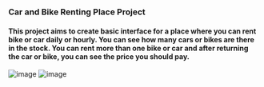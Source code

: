 ### Car and Bike Renting Place Project
#### This project aims to create basic interface for a place where you can rent bike or car daily or hourly. You can see how many cars or bikes are there in the stock. You can rent more than one bike or car and after returning the car or bike, you can see the price you should pay.

![image](https://user-images.githubusercontent.com/22428774/88441100-af12c000-ce18-11ea-8b2a-23e1e715552b.png)
![image](https://user-images.githubusercontent.com/22428774/88441129-c3ef5380-ce18-11ea-8f77-bd6e8eaf9c36.png)
